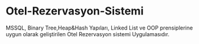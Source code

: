 # Otel-Rezervasyon-Sistemi
MSSQL, Binary Tree,Heap&amp;Hash Yapıları, Linked List ve OOP prensiplerine uygun olarak geliştirilen Otel Rezervasyon sistemi Uygulamasıdır.
